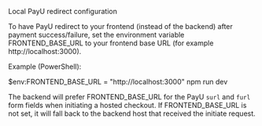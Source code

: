 Local PayU redirect configuration

To have PayU redirect to your frontend (instead of the backend) after payment success/failure, set the environment variable FRONTEND_BASE_URL to your frontend base URL (for example http://localhost:3000).

Example (PowerShell):

$env:FRONTEND_BASE_URL = "http://localhost:3000"
npm run dev

The backend will prefer FRONTEND_BASE_URL for the PayU `surl` and `furl` form fields when initiating a hosted checkout. If FRONTEND_BASE_URL is not set, it will fall back to the backend host that received the initiate request.